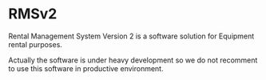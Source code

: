 # RMSv2
Rental Management System Version 2 is a software solution for Equipment rental purposes.

Actually the software is under heavy development so we do not recomment to use this software in productive environment. 

